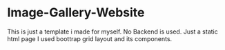 # Image-Gallery-Website

This is just a template i made for myself.
No Backend is used. Just a static html page
I used boottrap grid layout and its components.
